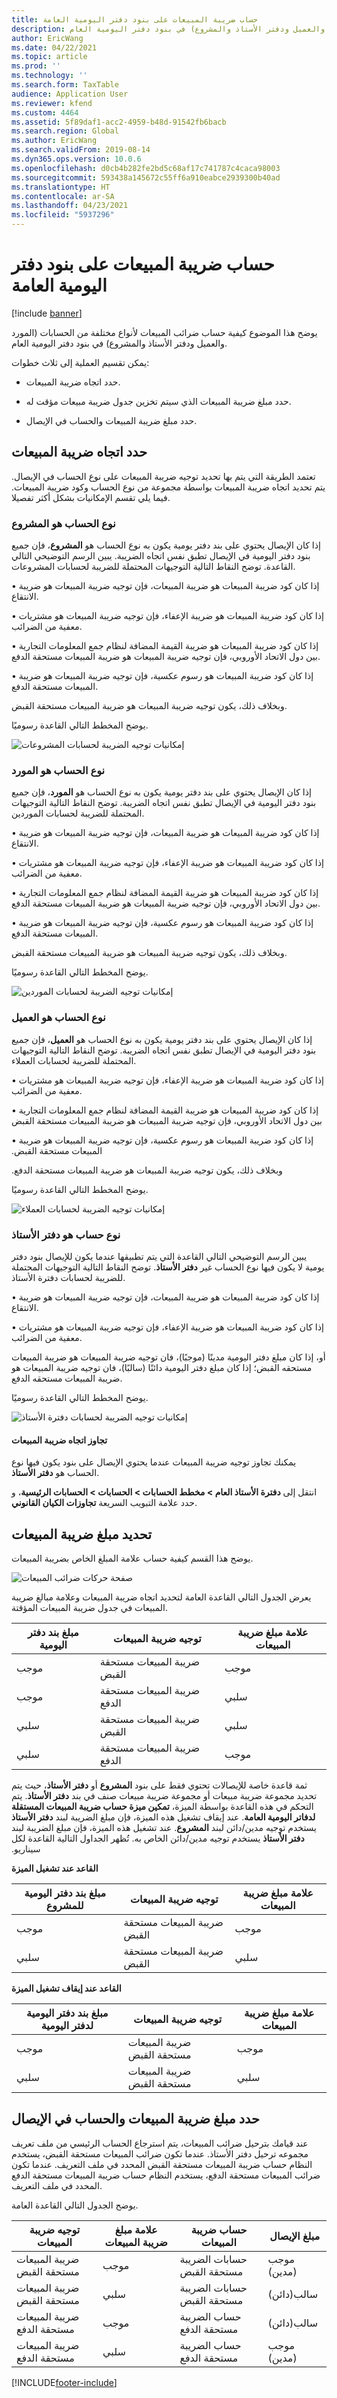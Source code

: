 ```yaml
---
title: حساب ضريبة المبيعات على بنود دفتر اليومية العامة
description: يوضح هذا الموضوع كيفية حساب ضرائب المبيعات لأنواع مختلفة من الحسابات (المورد والعميل ودفتر الأستاذ والمشروع) في بنود دفتر اليومية العام.
author: EricWang
ms.date: 04/22/2021
ms.topic: article
ms.prod: ''
ms.technology: ''
ms.search.form: TaxTable
audience: Application User
ms.reviewer: kfend
ms.custom: 4464
ms.assetid: 5f89daf1-acc2-4959-b48d-91542fb6bacb
ms.search.region: Global
ms.author: EricWang
ms.search.validFrom: 2019-08-14
ms.dyn365.ops.version: 10.0.6
ms.openlocfilehash: d0cb4b282fe2bd5c68af17c741787c4caca98003
ms.sourcegitcommit: 593438a145672c55ff6a910eabce2939300b40ad
ms.translationtype: HT
ms.contentlocale: ar-SA
ms.lasthandoff: 04/23/2021
ms.locfileid: "5937296"
---
```

# <a name="sales-tax-calculation-on-general-journal-lines"></a>حساب ضريبة المبيعات على بنود دفتر اليومية العامة
[!include [banner](../includes/banner.md)]

يوضح هذا الموضوع كيفية حساب ضرائب المبيعات لأنواع مختلفة من الحسابات (المورد والعميل ودفتر الأستاذ والمشروع) في بنود دفتر اليومية العام.

يمكن تقسيم العملية إلى ثلاث خطوات:

- حدد اتجاه ضريبة المبيعات.

- حدد مبلغ ضريبة المبيعات الذي سيتم تخزين جدول ضريبة مبيعات مؤقت له.

- حدد مبلغ ضريبة المبيعات والحساب في الإيصال.

## <a name="determine-the-sales-tax-direction"></a>حدد اتجاه ضريبة المبيعات

تعتمد الطريقة التي يتم بها تحديد توجيه ضريبة المبيعات على نوع الحساب في الإيصال. يتم تحديد اتجاه ضريبة المبيعات بواسطة مجموعة من نوع الحساب وكود ضريبة المبيعات. فيما يلي تقسم الإمكانيات بشكل أكثر تفصيلا. 

### <a name="account-type-is-project"></a>نوع الحساب هو المشروع

إذا كان الإيصال يحتوي على بند دفتر يومية يكون به نوع الحساب هو **المشروع**، فإن جميع بنود دفتر اليومية في الإيصال تطبق نفس اتجاه الضريبة. يبين الرسم التوضيحي التالي القاعدة. توضح النقاط التالية التوجيهات المحتملة للضريبة لحسابات المشروعات.

•   إذا كان كود ضريبة المبيعات هو ضريبة المبيعات، فإن توجيه ضريبة المبيعات هو ضريبة الانتقاع.

•   إذا كان كود ضريبة المبيعات هو ضريبة الإعفاء، فإن توجيه ضريبة المبيعات هو ‏‫مشتريات معفية من الضرائب‬.

•   إذا كان كود ضريبة المبيعات هو ضريبة القيمة المضافة لنظام جمع المعلومات التجارية بين دول الاتحاد الأوروبي، فإن توجيه ضريبة المبيعات هو ‏‫ضريبة المبيعات مستحقة الدفع‬.

•   إذا كان كود ضريبة المبيعات هو رسوم عكسية‬، فإن توجيه ضريبة المبيعات هو ‏‫ضريبة المبيعات مستحقة الدفع‬.

وبخلاف ذلك، يكون توجيه ضريبة المبيعات هو ‏‫ضريبة المبيعات مستحقة القبض‬.

يوضح المخطط التالي القاعدة رسوميًا.

![إمكانيات توجيه الضريبة لحسابات المشروعات](media/Sales-Tax-Direction-Vendor.jpg)

### <a name="account-type-is-vendor"></a>نوع الحساب هو المورد

إذا كان الإيصال يحتوي على بند دفتر يومية يكون به نوع الحساب هو **المورد**، فإن جميع بنود دفتر اليومية في الإيصال تطبق نفس اتجاه الضريبة. توضح النقاط التالية التوجيهات المحتملة للضريبة لحسابات الموردين. 

•   إذا كان كود ضريبة المبيعات هو ضريبة المبيعات، فإن توجيه ضريبة المبيعات هو ضريبة الانتقاع.

•   إذا كان كود ضريبة المبيعات هو ضريبة الإعفاء، فإن توجيه ضريبة المبيعات هو ‏‫مشتريات معفية من الضرائب‬.

•   إذا كان كود ضريبة المبيعات هو ضريبة القيمة المضافة لنظام جمع المعلومات التجارية بين دول الاتحاد الأوروبي، فإن توجيه ضريبة المبيعات هو ‏‫ضريبة المبيعات مستحقة الدفع‬.

•   إذا كان كود ضريبة المبيعات هو رسوم عكسية‬، فإن توجيه ضريبة المبيعات هو ‏‫ضريبة المبيعات مستحقة الدفع‬.

وبخلاف ذلك، يكون توجيه ضريبة المبيعات هو ‏‫ضريبة المبيعات مستحقة القبض‬.

يوضح المخطط التالي القاعدة رسوميًا.

![إمكانيات توجيه الضريبة لحسابات الموردين](media/Sales-Tax-Direction-Vendor.jpg)

### <a name="account-type-is-customer"></a>نوع الحساب هو العميل

إذا كان الإيصال يحتوي على بند دفتر يومية يكون به نوع الحساب هو **العميل**، فإن جميع بنود دفتر اليومية في الإيصال تطبق نفس اتجاه الضريبة. توضح النقاط التالية التوجيهات المحتملة للضريبة لحسابات العملاء.

•   إذا كان كود ضريبة المبيعات هو ضريبة الإعفاء، فإن توجيه ضريبة المبيعات هو ‏‫مشتريات معفية من الضرائب‬.

•   إذا كان كود ضريبة المبيعات هو ضريبة القيمة المضافة لنظام جمع المعلومات التجارية بين دول الاتحاد الأوروبي، فإن توجيه ضريبة المبيعات هو ‏‫‏‫ضريبة المبيعات مستحقة القبض‬

•   إذا كان كود ضريبة المبيعات هو رسوم عكسية‬، فإن توجيه ضريبة المبيعات هو ‏‫ضريبة المبيعات مستحقة القبض.

وبخلاف ذلك، يكون توجيه ضريبة المبيعات هو ‏‫ضريبة المبيعات مستحقة الدفع.

يوضح المخطط التالي القاعدة رسوميًا.

![إمكانيات توجيه الضريبة لحسابات العملاء](media/Sales-Tax-Direction-Customer.jpg)

### <a name="account-type-is-ledger"></a>نوع حساب هو دفتر الأستاذ

يبين الرسم التوضيحي التالي القاعدة التي يتم تطبيقها عندما يكون للإيصال بنود دفتر يومية لا يكون فيها نوع الحساب غير **دفتر الأستاذ**. توضح النقاط التالية التوجيهات المحتملة للضريبة لحسابات دفترة الأستاذ.

•   إذا كان كود ضريبة المبيعات هو ضريبة المبيعات، فإن توجيه ضريبة المبيعات هو ضريبة الانتقاع.

•   إذا كان كود ضريبة المبيعات هو ضريبة الإعفاء، فإن توجيه ضريبة المبيعات هو ‏‫مشتريات معفية من الضرائب‬.

أو، إذا كان مبلغ دفتر اليومية مدينًا (موجبًا)، فان توجيه ضريبة المبيعات هو ضريبة المبيعات مستحقه القبض؛ إذا كان مبلغ دفتر اليومية دائنًا (سالبًا)، فان توجيه ضريبة المبيعات هو ضريبة المبيعات مستحقه الدفع.

يوضح المخطط التالي القاعدة رسوميًا.

![إمكانيات توجيه الضريبة لحسابات دفترة الأستاذ](media/Sales-Tax-Direction-Ledger.jpg)

#### <a name="override-the-sales-tax-direction"></a>تجاوز اتجاه ضريبة المبيعات

يمكنك تجاوز توجيه ضريبة المبيعات عندما يحتوي الإيصال على بنود يكون فيها نوع الحساب هو **دفتر الأستاذ**.

انتقل إلى **دفترة الأستاذ العام \> ‏‫مخطط الحسابات‬ \> الحسابات \> الحسابات الرئيسية**، و حدد علامة التبويب السريعة‬ **‏‫تجاوزات الكيان القانوني‬**.

## <a name="determine-the-sales-tax-amount"></a>تحديد مبلغ ضريبة المبيعات

يوضح هذا القسم كيفية حساب علامة المبلغ الخاص بضريبة المبيعات.

![صفحة حركات ضرائب المبيعات](media/sales-tax-amount-sign.jpg)

يعرض الجدول التالي القاعدة العامة لتحديد اتجاه ضريبة المبيعات وعلامة مبالغ ضريبة المبيعات في جدول ضريبة المبيعات المؤقتة.

| مبلغ بند دفتر اليومية | توجيه ضريبة المبيعات  | علامة مبلغ ضريبة المبيعات |
|---------------------|----------------------|-----------------------|
| موجب            | ضريبة المبيعات مستحقة القبض | موجب              |
| موجب            | ضريبة المبيعات مستحقة الدفع    | سلبي              |
| سلبي            | ضريبة المبيعات مستحقة القبض | سلبي              |
| سلبي            | ضريبة المبيعات مستحقة الدفع    | موجب              |

ثمة قاعدة خاصة للإيصالات تحتوي فقط على بنود **المشروع** أو **دفتر الأستاذ**، حيث يتم تحديد مجموعة ضريبة مبيعات أو مجموعة ضريبة مبيعات صنف في بند **دفتر الأستاذ**. يتم التحكم في هذه القاعدة بواسطة الميزة، **تمكين ميزة حساب ضريبة المبيعات المستقلة لدفاتر اليومية العامة**. عند إيقاف تشغيل هذه الميزة، فإن مبلغ الضريبة لبند **دفتر الأستاذ** يستخدم توجيه ‏‫مدين/دائن لبند **المشروع**. عند تشغيل هذه الميزة، فإن مبلغ الضريبة لبند **دفتر الأستاذ** يستخدم توجيه ‏‫مدين/دائن الخاص به. تُظهر الجداول التالية القاعدة لكل سيناريو. 

**القاعد عند تشغيل الميزة**

| مبلغ بند دفتر اليومية للمشروع | توجيه ضريبة المبيعات  | علامة مبلغ ضريبة المبيعات |
|--------------------------------|----------------------|-----------------------|
| موجب                       | ضريبة المبيعات مستحقة القبض | موجب              |
| سلبي                       | ضريبة المبيعات مستحقة القبض | سلبي              |

**القاعد عند إيقاف تشغيل الميزة**

| مبلغ بند دفتر اليومية لدفتر اليومية  | توجيه ضريبة المبيعات  | علامة مبلغ ضريبة المبيعات |
|--------------------------------|----------------------|-----------------------|
| موجب                       | ضريبة المبيعات مستحقة القبض | موجب              |
| سلبي                       | ضريبة المبيعات مستحقة القبض | سلبي              |

## <a name="determine-the-sales-tax-amount-and-account-on-the-voucher"></a>حدد مبلغ ضريبة المبيعات والحساب في الإيصال

عند قيامك بترحيل ضرائب المبيعات، يتم استرجاع الحساب الرئيسي من ملف تعريف مجموعه ترحيل دفتر الأستاذ. عندما تكون ضرائب المبيعات مستحقة القبض، يستخدم النظام حساب ضريبة المبيعات مستحقة القبض المحدد في ملف التعريف. عندما تكون ضرائب المبيعات مستحقة الدفع، يستخدم النظام حساب ضريبة المبيعات مستحقة الدفع المحدد في ملف التعريف.

يوضح الجدول التالي القاعدة العامة.

| توجيه ضريبة المبيعات  | علامة مبلغ ضريبة المبيعات | حساب ضريبة المبيعات      | مبلغ الإيصال |
|----------------------|-----------------------|------------------------|-------------------|
| ضريبة المبيعات مستحقة القبض | موجب              | حسابات الضريبة مستحقة القبض | موجب (مدين)  |
| ضريبة المبيعات مستحقة القبض | سلبي              | حسابات الضريبة مستحقة القبض | سالب(دائن)  |
| ضريبة المبيعات مستحقة الدفع    | موجب              | حساب الضريبة مستحقة الدفع    | سالب(دائن)  |
| ضريبة المبيعات مستحقة الدفع    | سلبي              | حساب الضريبة مستحقة الدفع    | موجب (مدين)  |


[!INCLUDE[footer-include](../../includes/footer-banner.md)]
